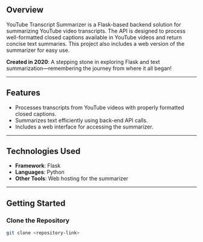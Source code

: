 ## Overview
YouTube Transcript Summarizer is a Flask-based backend solution for summarizing YouTube video transcripts. The API is designed to process well-formatted closed captions available in YouTube videos and return concise text summaries. This project also includes a web version of the summarizer for easy use.

**Created in 2020**: A stepping stone in exploring Flask and text summarization—remembering the journey from where it all began!

---

## Features
- Processes transcripts from YouTube videos with properly formatted closed captions.
- Summarizes text efficiently using back-end API calls.
- Includes a web interface for accessing the summarizer.

---

## Technologies Used
- **Framework**: Flask
- **Languages**: Python
- **Other Tools**: Web hosting for the summarizer

---

## Getting Started

### Clone the Repository
```bash
git clone <repository-link>
